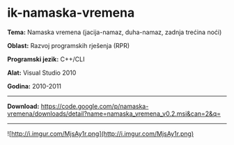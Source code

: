 # ik-namaska-vremena


**Tema:** Namaska vremena (jacija-namaz, duha-namaz, zadnja trećina noći)

**Oblast:** Razvoj programskih rješenja (RPR)

**Programski jezik:** C++/CLI

**Alat:** Visual Studio 2010

**Godina:** 2010-2011


---


**Download:** https://code.google.com/p/namaska-vremena/downloads/detail?name=namaska_vremena_v0.2.msi&can=2&q=


---


![http://i.imgur.com/MjsAy1r.png](http://i.imgur.com/MjsAy1r.png)

